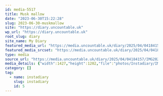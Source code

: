```yaml
---
id: media-5517
title: Musk mallow
date: "2023-06-30T15:22:28"
slug: 2023-06-30-muskmallow
site: "https://diary.uncountable.uk"
wp_url: "https://diary.uncountable.uk"
root_slug: diary
site_name: My Diary
featured_media_url: "https://media.uncountable.uk/diary/2025/04/04184157/IMG20230630162228-edited.webp"
featured_media_srcset: "https://media.uncountable.uk/diary/2025/04/04184157/IMG20230630162228-edited-300x253.webp 300w, https://media.uncountable.uk/diary/2025/04/04184157/IMG20230630162228-edited-1024x863.webp 1024w, https://media.uncountable.uk/diary/2025/04/04184157/IMG20230630162228-edited-150x150.webp 150w, https://media.uncountable.uk/diary/2025/04/04184157/IMG20230630162228-edited-640x539.webp 640w, https://media.uncountable.uk/diary/2025/04/04184157/IMG20230630162228-edited.webp 1427w"
type: media
source_url: "https://media.uncountable.uk/diary/2025/04/04184157/IMG20230630162228-edited.webp"
media_details: {"width":1427,"height":1202,"file":"photos/Instadiary/IMG20230630162228-edited.webp","filesize":160180,"sizes":{"medium":{"file":"IMG20230630162228-edited-300x253.webp","width":300,"height":253,"filesize":32764,"mime_type":"image/webp","source_url":"https://media.uncountable.uk/diary/2025/04/04184157/IMG20230630162228-edited-300x253.webp"},"large":{"file":"IMG20230630162228-edited-1024x863.webp","width":1024,"height":863,"filesize":193642,"mime_type":"image/webp","source_url":"https://media.uncountable.uk/diary/2025/04/04184157/IMG20230630162228-edited-1024x863.webp"},"thumbnail":{"file":"IMG20230630162228-edited-150x150.webp","width":150,"height":150,"filesize":11026,"mime_type":"image/webp","source_url":"https://media.uncountable.uk/diary/2025/04/04184157/IMG20230630162228-edited-150x150.webp"},"mobwidth":{"file":"IMG20230630162228-edited-640x539.webp","width":640,"height":539,"filesize":107156,"mime_type":"image/webp","source_url":"https://media.uncountable.uk/diary/2025/04/04184157/IMG20230630162228-edited-640x539.webp"},"full":{"file":"IMG20230630162228-edited.webp","width":1427,"height":1202,"mime_type":"image/webp","source_url":"https://media.uncountable.uk/diary/2025/04/04184157/IMG20230630162228-edited.webp"}},"image_meta":{"aperture":"0","credit":"","camera":"","caption":"","created_timestamp":"0","copyright":"","focal_length":"0","iso":"0","shutter_speed":"0","title":"","orientation":"0","keywords":[]}}
category: []
tag:
  - name: instadiary
    slug: instadiary
    id: 5
---
```


